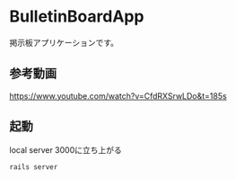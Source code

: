 # BulletinBoardApp
掲示板アプリケーションです。

## 参考動画
https://www.youtube.com/watch?v=CfdRXSrwLDo&t=185s

## 起動
local server 3000に立ち上がる
```
rails server
```
